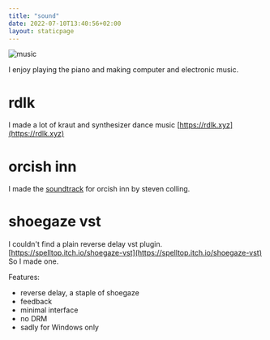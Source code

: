 ```yaml
---
title: "sound"
date: 2022-07-10T13:40:56+02:00
layout: staticpage
---
```


![music](../music.jpg)

I enjoy playing the piano and making computer and electronic music.

# rdlk

I made a lot of kraut and synthesizer dance music
[https://rdlk.xyz](https://rdlk.xyz)

# orcish inn

I made the [soundtrack](https://headchant.bandcamp.com/releases) for orcish inn by steven colling.

# shoegaze vst

I couldn't find a plain reverse delay vst plugin. [https://spelltop.itch.io/shoegaze-vst](https://spelltop.itch.io/shoegaze-vst) So I made one.

Features:

- reverse delay, a staple of shoegaze
- feedback
- minimal interface
- no DRM
- sadly for Windows only
